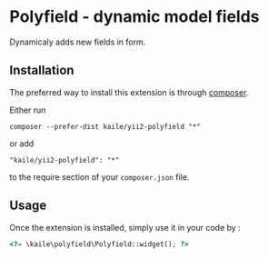 Polyfield - dynamic model fields
=================================
Dynamicaly adds new fields in form.

Installation
------------

The preferred way to install this extension is through [composer](http://getcomposer.org/download/).

Either run

```
composer --prefer-dist kaile/yii2-polyfield "*"
```

or add

```
"kaile/yii2-polyfield": "*"
```

to the require section of your `composer.json` file.


Usage
-----

Once the extension is installed, simply use it in your code by  :

```php
<?= \kaile\polyfield\Polyfield::widget(); ?>
```
